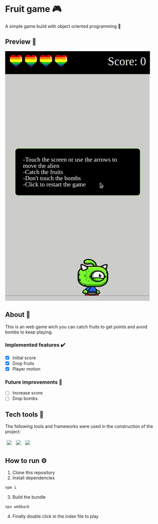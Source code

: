 # Fruit game 🎮
A simple game build with object oriented programming 🥝
## Preview 👀
![Cineflex_preview](./public/assets/fruitgame.gif) 

## About 🔎
This is an web game wich you can catch fruits to get points and avoid bombs to keep playing.
### Implemented features :heavy_check_mark:
- [x] Initial score
- [x] Drop fruits
- [x] Player motion
### Future improvements 🔮
- [ ] Increase score
- [ ] Drop bombs
## Tech tools 🔧
The following tools and frameworks were used in the construction of the project:<br>
<p>
  <img style='margin: 5px;' src='https://img.shields.io/badge/TypeScript-007ACC?style=for-the-badge&logo=typescript&logoColor=white'>
  <img style='margin: 5px;' src="https://img.shields.io/badge/JavaScript-323330?style=for-the-badge&logo=javascript&logoColor=F7DF1E"/>
  <img style='margin: 5px;' src="https://img.shields.io/badge/Epic%20Games-313131?style=for-the-badge&logo=Epic%20Games&logoColor=white"/>
</p>

## How to run ⚙️

1. Clone this repository
2. Install dependencies
```bash
npm i
```
3. Build the bundle
```bash
npx webback
```
4. Finally double click in the index file to play 
